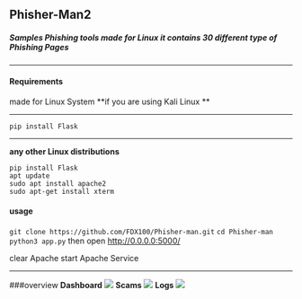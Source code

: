 ## Phisher-Man2

##### Samples Phishing tools made for Linux it contains 30 different type of Phishing Pages

------------


#### Requirements
made for Linux System
**if you are using Kali Linux **

------------


    pip install Flask


------------

**any other Linux distributions**

    pip install Flask
    apt update
    sudo apt install apache2
    sudo apt-get install xterm

#### usage
`git clone https://github.com/FDX100/Phisher-man.git`
`cd Phisher-man`
`python3 app.py`
then open http://0.0.0.0:5000/

clear Apache
start Apache Service

------------


###overview
**Dashboard**
[![](https://raw.githubusercontent.com/FDX100/Phisher-man/main/image/dashboard.png)](https://raw.githubusercontent.com/FDX100/Phisher-man/main/image/dashboard.png)
**Scams**
[![](https://raw.githubusercontent.com/FDX100/Phisher-man/main/image/scams.png)](https://raw.githubusercontent.com/FDX100/Phisher-man/main/image/scams.png)
**Logs**
[![](https://raw.githubusercontent.com/FDX100/Phisher-man/main/image/logs.png)](https://raw.githubusercontent.com/FDX100/Phisher-man/main/image/logs.png)

